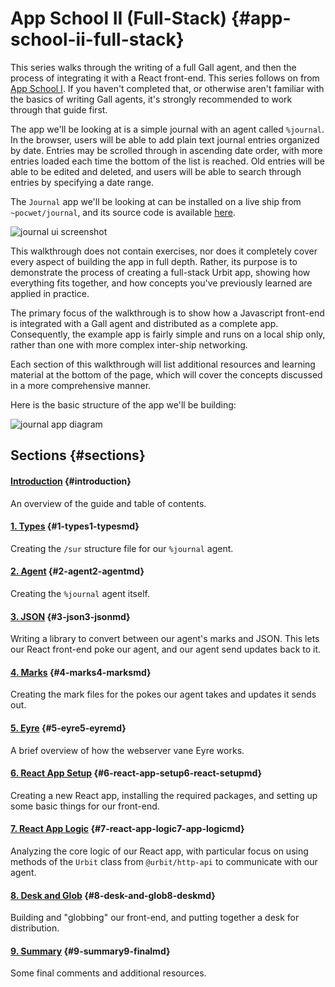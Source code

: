 # App School II (Full-Stack) {#app-school-ii-full-stack}

This series walks through the writing of a full Gall agent, and then the process of integrating it with a React front-end. This series follows on from [App School I](../app-school). If you haven't completed that, or otherwise aren't familiar with the basics of writing Gall agents, it's strongly recommended to work through that guide first.

The app we'll be looking at is a simple journal with an agent called `%journal`. In the browser, users will be able to add plain text journal entries organized by date. Entries may be scrolled through in ascending date order, with more entries loaded each time the bottom of the list is reached. Old entries will be able to be edited and deleted, and users will be able to search through entries by specifying a date range.

The `Journal` app we'll be looking at can be installed on a live ship from `~pocwet/journal`, and its source code is available [here](https://github.com/urbit/docs-examples/tree/main/journal-app).

![journal ui screenshot](https://media.urbit.org/guides/core/app-school-full-stack-guide/entries.png)

This walkthrough does not contain exercises, nor does it completely cover every aspect of building the app in full depth. Rather, its purpose is to demonstrate the process of creating a full-stack Urbit app, showing how everything fits together, and how concepts you've previously learned are applied in practice.

The primary focus of the walkthrough is to show how a Javascript front-end is integrated with a Gall agent and distributed as a complete app. Consequently, the example app is fairly simple and runs on a local ship only, rather than one with more complex inter-ship networking.

Each section of this walkthrough will list additional resources and learning material at the bottom of the page, which will cover the concepts discussed in a more comprehensive manner.

Here is the basic structure of the app we'll be building:

![journal app diagram](https://media.urbit.org/guides/core/app-school-full-stack-guide/journal-app-diagram.svg)

## Sections {#sections}

#### [Introduction](.) {#introduction}

An overview of the guide and table of contents.

#### [1. Types](1-types.md) {#1-types1-typesmd}

Creating the `/sur` structure file for our `%journal` agent.

#### [2. Agent](2-agent.md) {#2-agent2-agentmd}

Creating the `%journal` agent itself.

#### [3. JSON](3-json.md) {#3-json3-jsonmd}

Writing a library to convert between our agent's marks and JSON. This lets our React front-end poke our agent, and our agent send updates back to it.

#### [4. Marks](4-marks.md) {#4-marks4-marksmd}

Creating the mark files for the pokes our agent takes and updates it sends out.

#### [5. Eyre](5-eyre.md) {#5-eyre5-eyremd}

A brief overview of how the webserver vane Eyre works.

#### [6. React App Setup](6-react-setup.md) {#6-react-app-setup6-react-setupmd}

Creating a new React app, installing the required packages, and setting up some basic things for our front-end.

#### [7. React App Logic](7-app-logic.md) {#7-react-app-logic7-app-logicmd}

Analyzing the core logic of our React app, with particular focus on using methods of the `Urbit` class from `@urbit/http-api` to communicate with our agent.

#### [8. Desk and Glob](8-desk.md) {#8-desk-and-glob8-deskmd}

Building and "globbing" our front-end, and putting together a desk for distribution.

#### [9. Summary](9-final.md) {#9-summary9-finalmd}

Some final comments and additional resources.
